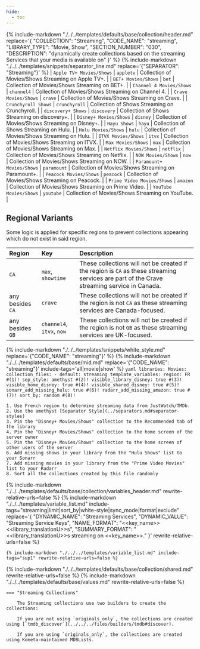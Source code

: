 ```yaml
---
hide:
  - toc
---
```

{%
    include-markdown "./../../templates/defaults/base/collection/header.md"
    replace='{
        "COLLECTION": "Streaming", 
        "CODE_NAME": "streaming",
        "LIBRARY_TYPE": "Movie, Show", 
        "SECTION_NUMBER": "030", 
        "DESCRIPTION": "dynamically create collections based on the streaming Services that your media is available on"
    }'
%}
{% include-markdown "./../../templates/snippets/separator_line.md" replace='{"SEPARATOR": "Streaming"}' %}
| `Apple TV+ Movies/Shows`   | `appletv`     | Collection of Movies/Shows Streaming on Apple TV+.   |
| `BET+ Movies/Shows`        | `bet`         | Collection of Movies/Shows Streaming on BET+.        |
| `Channel 4 Movies/Shows`   | `channel4`    | Collection of Movies/Shows Streaming on Channel 4.   |
| `Crave Movies/Shows`       | `crave`       | Collection of Movies/Shows Streaming on Crave.       |
| `Crunchyroll Shows`        | `crunchyroll` | Collection of Shows Streaming on Crunchyroll.        |
| `discovery+ Shows`         | `discovery`   | Collection of Shows Streaming on discovery+.         |
| `Disney+ Movies/Shows`     | `disney`      | Collection of Movies/Shows Streaming on Disney+.     |
| `Hayu Shows`               | `hayu`        | Collection of Shows Streaming on Hulu.               |
| `Hulu Movies/Shows`        | `hulu`        | Collection of Movies/Shows Streaming on Hulu.        |
| `ITVX Movies/Shows`        | `itvx`        | Collection of Movies/Shows Streaming on ITVX.        |
| `Max Movies/Shows`         | `max`         | Collection of Movies/Shows Streaming on Max.         |
| `Netflix Movies/Shows`     | `netflix`     | Collection of Movies/Shows Streaming on Netflix.     |
| `NOW Movies/Shows`         | `now`         | Collection of Movies/Shows Streaming on NOW.         |
| `Paramount+ Movies/Shows`  | `paramount`   | Collection of Movies/Shows Streaming on Paramount+.  |
| `Peacock Movies/Shows`     | `peacock`     | Collection of Movies/Shows Streaming on Peacock.     |
| `Prime Video Movies/Shows` | `amazon`      | Collection of Movies/Shows Streaming on Prime Video. |
| `YouTube Movies/Shows`     | `youtube`     | Collection of Movies/Shows Streaming on YouTube.     |

## Regional Variants

Some logic is applied for specific regions to prevent collections appearing which do not exist in said region.

| Region           | Key                         | Description                                                                                                                                |
|:-----------------|:----------------------------|:-------------------------------------------------------------------------------------------------------------------------------------------|
| `CA`             | `max`, `showtime`           | These collections will not be created if the region is `CA` as these streaming services are part of the Crave streaming service in Canada. |
| any besides `CA` | `crave`                     | These collections will not be created if the region is not `CA` as these streaming services are Canada-focused.                            |
| any besides `GB` | `channel4`, `itvx`, `now`   | These collections will not be created if the region is not `GB` as these streaming services are UK-focused.                                |

{% include-markdown "./../../templates/snippets/white_style.md" replace='{"CODE_NAME": "streaming"}' %}
{% include-markdown "./../../templates/defaults/base/mid.md" replace='{"CODE_NAME": "streaming"}' include-tags='all|movie|show' %}
    ```yaml
    libraries:
      Movies:
        collection_files:
          - default: streaming
            template_variables:
              region: FR #(1)!
              sep_style: amethyst #(2)!
              visible_library_disney: true #(3)!
              visible_home_disney: true #(4)!
              visible_shared_disney: true #(5)!
              sonarr_add_missing_hulu: true #(6)!
              radarr_add_missing_amazon: true #(7)!
              sort_by: random #(8)!
    ```

    1. Use French region to determine streaming data from JustWatch/TMDb.
    2. Use the amethyst [Separator Style](../separators.md#separator-styles)
    3. Pin the "Disney+ Movies/Shows" collection to the Recommended tab of the library
    4. Pin the "Disney+ Movies/Shows" collection to the home screen of the server owner
    5. Pin the "Disney+ Movies/Shows" collection to the home screen of other users of the server
    6. Add missing shows in your library from the "Hulu Shows" list to your Sonarr
    7. Add missing movies in your library from the "Prime Video Movies" list to your Radarr
    8. Sort all the collections created by this file randomly

{% include-markdown "./../../templates/defaults/base/collection/variables_header.md" rewrite-relative-urls=false %}
    {%
        include-markdown "./../../templates/variable_list.md"
        include-tags="streaming|limit|sort_by|white-style|sync_mode|format|exclude"
        replace='{
            "DYNAMIC_NAME": "Streaming Services", 
            "DYNAMIC_VALUE": "Streaming Service Keys",
            "NAME_FORMAT": "<<key_name>> <<library_translationU>>s",
            "SUMMARY_FORMAT": "<<library_translationU>>s streaming on <<key_name>>."
        }'
        rewrite-relative-urls=false
    %}

    {% include-markdown "./../../templates/variable_list.md" include-tags="sup1" rewrite-relative-urls=false %}

{% include-markdown "./../../templates/defaults/base/collection/shared.md" rewrite-relative-urls=false %}
{% include-markdown "./../../templates/defaults/base/values.md" rewrite-relative-urls=false %}

    === "Streaming Collections"
        
        The Streaming collections use two builders to create the collections:
        
        If you are not using `originals_only`, the collections are created using [`tmdb_discover`](../../../files/builders/tmdb#discover).
        
        If you are using `originals_only`, the collections are created using Kometa-maintained MDBLists.
